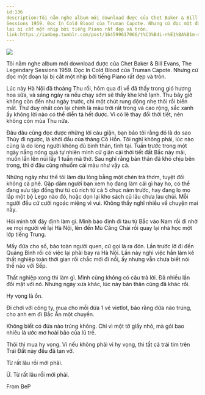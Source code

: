 ```yaml
---
id:136
description:Tôi nằm nghe album mới download được của Chet Baker & Bill Evans, The Legendary
Sessions 1959. Đọc In Cold Blood của Truman Capote. Nhưng cứ đọc một đoạn
lại bị cắt một nhịp bởi tiếng Piano rất đẹp và tròn.
link:https://iambep.tumblr.com/post/164599617066/t%C3%B4i-n%E1%BA%B1m-nghe-album-m%E1%BB%9Bi-download-%C4%91%C6%B0%E1%BB%A3c-c%E1%BB%A7a-chet
---
```


![](https://64.media.tumblr.com/2efbfe7a5d9fcb446ac4ded3629a829a/tumblr_ov8zckAimI1u3a9rjo1_500.jpg)

Tôi nằm nghe album mới download được của Chet Baker & Bill Evans, The Legendary
Sessions 1959. Đọc In Cold Blood của Truman Capote. Nhưng cứ đọc một đoạn
lại bị cắt một nhịp bởi tiếng Piano rất đẹp và tròn.

Lúc này Hà Nội đã thoáng Thu rồi, hôm qua đi về đã thấy trong gió hương
hoa sữa, và sáng ngày ra nếu chạy sớm sẽ thấy khe khẽ lạnh. Thu bây giờ
không còn đến như ngày trước, chỉ một chút rung động nhẹ thôi rồi biến mất.
Thứ duy nhất còn lại chính là màu trời rất trong và cao rộng, sắc xanh ấy
không lời nào có thể diễn tả hết được. Vì có lẽ thay đổi thời tiết, nên
không còn mùa Thu nữa.

Đâu đâu cũng đọc được những lời cáu giận, bạn bảo tôi rằng đó là do sao
Thủy đi ngược, là khởi đầu của tháng Cô Hồn. Tôi nghĩ không phải, lúc nào
cũng là do lòng người không đủ bình thản, tĩnh tại. Tuần trước trong một
ngày nắng nóng quá tự nhiên mình cứ giận cái thời tiết đất Bắc này mãi,
muốn lẩn lên núi lấy 1 tuần mà thở. Sau nghĩ rằng bản thân đã khó chịu bên
trong, thì ở đâu cũng nhuốm cái màu như vậy cả.

Những ngày như thế tôi làm dịu lòng bằng một chén trà thơm, tuyệt đối không
cà phê. Gặp dăm người bạn xem họ đang làm cái gì hay ho, có thể đang sưu
tập đống thư từ cũ rích từ cả 5 chục năm trước, hay đang lọ mọ lắp một bộ
Lego nào đó, hoặc dọn lại kho sách cũ lâu chưa lau chùi. Mỗi người đều cứ
cười ngoác miệng vì vui. Không thấy nghĩ nhiều về chuyện mai này.

Hỏi mình tới đây định làm gì. Mình bảo định đi tàu từ Bắc vào Nam rồi đi
nhờ xe mọi người về lại Hà Nội, lên đến Mù Căng Chải rồi quay lại nhà học
một lớp tiếng Trung.

Mấy đứa cho số, bảo toàn người quen, cứ gọi là ra đón. Lần trước lỡ đi đến
Quảng Bình rồi có việc lại phải bay ra Hà Nội. Lần này nghỉ việc hẳn làm
kẻ thất nghiệp toàn thời gian rồi chắc mới đi nổi, ấy nhưng vẫn chưa biết
nói thế nào với Sếp.

Thất nghiệp xong thì làm gì. Mình cũng không có câu trả lời. Đã nhiều lần
đối mặt với nó. Nhưng ngày xưa khác, lúc này bản thân cũng đã khác rồi.

Hy vọng là ổn.

Đi chơi với công ty, mua cho mỗi đứa 1 vé vietlot, bảo rằng đứa nào trúng,
cho anh em đi Bắc Ấn một chuyến.

Không biết có đứa nào trúng không. Chỉ vì một tờ giấy nhỏ, mà gói bao nhiêu
là ước mơ hoài bão của lũ trẻ.

Thôi thì mua hy vọng. Vì nếu không phải vì hy vọng, thì tất cả trái tim
trên Trái Đất này đều đã tan vỡ.

Từ rất lâu rồi mới phải.

Ừ. Từ rất lâu rồi mới phải.

From BeP